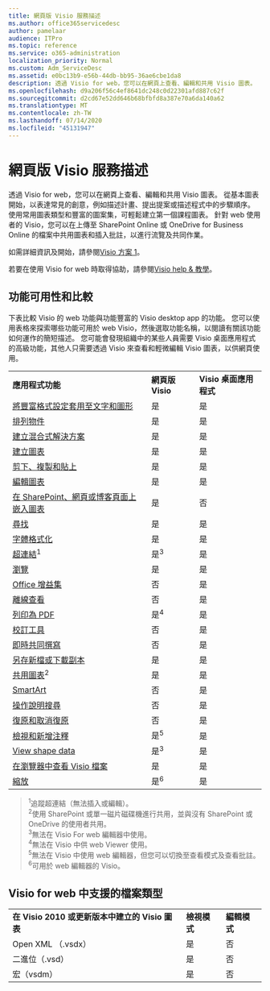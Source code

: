 ```yaml
---
title: 網頁版 Visio 服務描述
ms.author: office365servicedesc
author: pamelaar
audience: ITPro
ms.topic: reference
ms.service: o365-administration
localization_priority: Normal
ms.custom: Adm_ServiceDesc
ms.assetid: e0bc13b9-e56b-44db-bb95-36ae6cbe1da8
description: 透過 Visio for web，您可以在網頁上查看、編輯和共用 Visio 圖表。
ms.openlocfilehash: d9a206f56c4ef8641dc248c0d22301afd887c62f
ms.sourcegitcommit: d2cd67e52dd646b68bfbfd8a387e70a6da140a62
ms.translationtype: MT
ms.contentlocale: zh-TW
ms.lasthandoff: 07/14/2020
ms.locfileid: "45131947"
---
```

# <a name="visio-for-the-web-service-description"></a>網頁版 Visio 服務描述

透過 Visio for web，您可以在網頁上查看、編輯和共用 Visio 圖表。 從基本圖表開始，以表達常見的創意，例如描述計畫、提出提案或描述程式中的步驟順序。 使用常用圖表類型和豐富的圖案集，可輕鬆建立第一個課程圖表。 針對 web 使用者的 Visio，您可以在上傳至 SharePoint Online 或 OneDrive for Business Online 的檔案中共用圖表和插入批註，以進行流覽及共同作業。
  
如需詳細資訊及開始，請參閱[Visio 方案 1](https://products.office.com/en-US/visio/visio-online)。
  
若要在使用 Visio for web 時取得協助，請參閱[Visio help & 教學](https://support.office.com/visio)。
  
## <a name="feature-availability-and-comparison"></a>功能可用性和比較

下表比較 Visio 的 web 功能與功能豐富的 Visio desktop app 的功能。 您可以使用表格來探索哪些功能可用於 web Visio，然後選取功能名稱，以閱讀有關該功能如何運作的簡短描述。 您可能會發現組織中的某些人員需要 Visio 桌面應用程式的高級功能，其他人只需要透過 Visio 來查看和輕微編輯 Visio 圖表，以供網頁使用。 
  
||||
|:-----|:-----|:-----|
|**應用程式功能** <br/> |**網頁版 Visio** <br/> |**Visio 桌面應用程式** <br/> |
|[將豐富格式設定套用至文字和圖形](visio-online.md#apply-rich-formatting-to-text-and-shapes) <br/> |是  <br/> |是  <br/> |
|[排列物件](visio-online.md#arrange-objects) <br/> |是  <br/> |是  <br/> |
|[建立混合式解決方案](visio-online.md#build-mashup-solutions) <br/> |是  <br/> |是  <br/> |
|[建立圖表](visio-online.md#create-diagrams) <br/> |是  <br/> |是  <br/> |
|[剪下、複製和貼上](visio-online.md#cut-copy-and-paste) <br/> |是  <br/> |是  <br/> |
|[編輯圖表](visio-online.md#edit-diagrams) <br/> |是  <br/> |是  <br/> |
|[在 SharePoint、網頁或博客頁面上嵌入圖表](visio-online.md#embed-diagram-in-a-sharepoint-web-or-blog-page) <br/> |是  <br/> |否  <br/> |
|[尋找](visio-online.md#find) <br/> |是  <br/> |是  <br/> |
|[字體格式化](visio-online.md#font-formatting) <br/> |是  <br/> |是  <br/> |
|[超連結](visio-online.md#hyperlinks)<sup>1</sup> <br/> |是<sup>3</sup> <br/> |是  <br/> |
|[瀏覽](visio-online.md#navigation) <br/> |是  <br/> |是  <br/> |
|[Office 增益集](visio-online.md#office-add-ins) <br/> |否  <br/> |是  <br/> |
|[離線查看](visio-online.md#offline-viewing) <br/> |否  <br/> |是  <br/> |
|[列印為 PDF](visio-online.md#print-to-pdf) <br/> |是<sup>4</sup> <br/> |是  <br/> |
|[校訂工具](visio-online.md#proofing-tools) <br/> |否  <br/> |是  <br/> |
|[即時共同撰寫](visio-online.md#real-time-co-authoring) <br/> |否  <br/> |是  <br/> |
|[另存新檔或下載副本](visio-online.md#save-as-or-download-a-copy) <br/> |是  <br/> |是  <br/> |
|[共用圖表](visio-online.md#share-a-diagram)<sup>2</sup> <br/> |是  <br/> |是  <br/> |
|[SmartArt](visio-online.md#smartart) <br/> |否  <br/> |是  <br/> |
|[操作說明搜尋](visio-online.md#tell-me) <br/> |否  <br/> |是  <br/> |
|[復原和取消復原](visio-online.md#undo-and-redo) <br/> |否  <br/> |是  <br/> |
|[檢視和新增注釋](visio-online.md#view-and-add-comments) <br/> |是<sup>5</sup> <br/> |是  <br/> |
|[View shape data](visio-online.md#view-shape-data) <br/> |是<sup>3</sup> <br/> |是  <br/> |
|[在瀏覽器中查看 Visio 檔案](visio-online.md#view-visio-files-in-the-browser) <br/> |是  <br/> |是  <br/> |
|[縮放](visio-online.md#zoom) <br/> |是<sup>6</sup> <br/> |是  <br/> |
   
> <sup>1</sup>追蹤超連結（無法插入或編輯）。 
<br/><sup>2</sup>使用 SharePoint 或單一磁片磁碟機進行共用，並與沒有 SharePoint 或 OneDrive 的使用者共用。 
<br/> <sup>3</sup>無法在 Visio For web 編輯器中使用。
<br/><sup>4</sup>無法在 Visio 中供 web Viewer 使用。 
<br/><sup>5</sup>無法在 Visio 中使用 web 編輯器，但您可以切換至查看模式及查看批註。 
<br/><sup>6</sup>可用於 web 編輯器的 Visio。 
  
## <a name="supported-file-types-in-visio-for-the-web"></a>Visio for web 中支援的檔案類型

||||
|:-----|:-----|:-----|
|**在 Visio 2010 或更新版本中建立的 Visio 圖表** <br/> |**檢視模式** <br/> |**編輯模式** <br/> |
|Open XML （.vsdx）  <br/> |是  <br/> |否  <br/> |
|二進位（.vsd）  <br/> |是  <br/> |否  <br/> |
|宏（vsdm）  <br/> |是  <br/> |否  <br/> |
   

